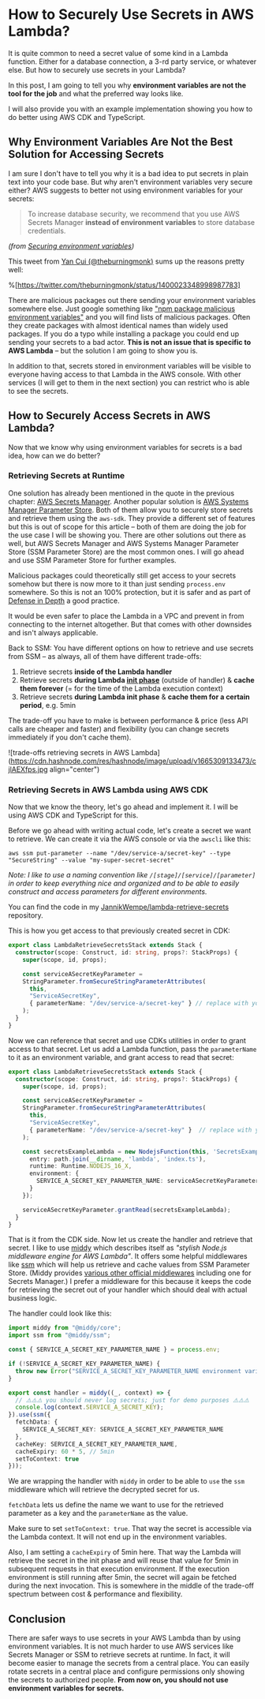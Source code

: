 # How to Securely Use Secrets in AWS Lambda?

It is quite common to need a secret value of some kind in a Lambda function. Either for a database connection, a 3-rd party service, or whatever else. But how to securely use secrets in your Lambda? 

In this post, I am going to tell you why **environment variables are not the tool for the job** and what the preferred way looks like. 

I will also provide you with an example implementation showing you how to do better using AWS CDK and TypeScript.

## Why Environment Variables Are Not the Best Solution for Accessing Secrets

I am sure I don't have to tell you why it is a bad idea to put secrets in plain text into your code base. But why aren't environment variables very secure either? AWS suggests to better not using environment variables for your secrets:

> To increase database security, we recommend that you use AWS Secrets Manager **instead of environment variables** to store database credentials.

*(from [Securing environment variables](https://docs.aws.amazon.com/lambda/latest/dg/configuration-envvars.html#configuration-envvars-encryption))*

This tweet from [Yan Cui (@theburningmonk)](https://twitter.com/theburningmonk) sums up the reasons pretty well:

%[https://twitter.com/theburningmonk/status/1400023348998987783]

There are malicious packages out there sending your environment variables somewhere else. Just google something like ["npm package malicious environment variables"](https://www.google.com/search?q=npm+package+malicious+environment+variables&oq=npm+package+malicious+environment+variables) and you will find lists of malicious packages. Often they create packages with almost identical names than widely used packages. If you do a typo while installing a package you could end up sending your secrets to a bad actor. **This is not an issue that is specific to AWS Lambda** – but the solution I am going to show you is.

In addition to that, secrets stored in environment variables will be visible to everyone having access to that Lambda in the AWS console. With other services (I will get to them in the next section) you can restrict who is able to see the secrets.

## How to Securely Access Secrets in AWS Lambda?

Now that we know why using environment variables for secrets is a bad idea, how can we do better?

### Retrieving Secrets at Runtime

One solution has already been mentioned in the quote in the previous chapter: [AWS Secrets Manager](https://aws.amazon.com/secrets-manager/). Another popular solution is [AWS Systems Manager Parameter Store](https://docs.aws.amazon.com/systems-manager/latest/userguide/systems-manager-parameter-store.html). Both of them allow you to securely store secrets and retrieve them using the `aws-sdk`. They provide a different set of features but this is out of scope for this article – both of them are doing the job for the use case I will be showing you. There are other solutions out there as well, but AWS Secrets Manager and AWS Systems Manager Parameter Store (SSM Parameter Store) are the most common ones. I will go ahead and use SSM Parameter Store for further examples.

Malicious packages could theoretically still get access to your secrets somehow but there is now more to it than just sending `process.env` somewhere. So this is not an 100% protection, but it is safer and as part of [Defense in Depth](https://en.wikipedia.org/wiki/Defense_in_depth_(computing)) a good practice.

It would be even safer to place the Lambda in a VPC and prevent in from connecting to the internet altogether. But that comes with other downsides and isn't always applicable.

Back to SSM: You have different options on how to retrieve and use secrets from SSM – as always, all of them have different trade-offs:

1. Retrieve secrets **inside of the Lambda handler**
2. Retrieve secrets **during Lambda [init phase](https://docs.aws.amazon.com/lambda/latest/dg/lambda-runtime-environment.html#runtimes-lifecycle-ib)** (outside of handler) & **cache them forever** (= for the time of the Lambda execution context)
3. Retrieve secrets **during Lambda init phase** & **cache them for a certain period**, e.g. 5min

The trade-off you have to make is between performance & price (less API calls are cheaper and faster) and flexibility (you can change secrets immediately if you don't cache them).

![trade-offs retrieving secrets in AWS Lambda](https://cdn.hashnode.com/res/hashnode/image/upload/v1665309133473/cjlAEXfps.jpg align="center")


### Retrieving Secrets in AWS Lambda using AWS CDK

Now that we know the theory, let's go ahead and implement it. I will be using AWS CDK and TypeScript for this.

Before we go ahead with writing actual code, let's create a secret we want to retrieve. We can create it via the AWS console or via the `awscli` like this:

`aws ssm put-parameter --name "/dev/service-a/secret-key" --type "SecureString" --value "my-super-secret-secret"`

*Note: I like to use a naming convention like `/[stage]/[service]/[parameter]` in order to keep everything nice and organized and to be able to easily construct and access parameters for different environments.*

You can find the code in my [JannikWempe/lambda-retrieve-secrets](https://github.com/JannikWempe/lambda-retrieve-secrets) repository.

This is how you get access to that previously created secret in CDK:

```typescript
export class LambdaRetrieveSecretsStack extends Stack {
  constructor(scope: Construct, id: string, props?: StackProps) {
    super(scope, id, props);

    const serviceASecretKeyParameter =
    StringParameter.fromSecureStringParameterAttributes(
      this,
      "ServiceASecretKey",
      { parameterName: "/dev/service-a/secret-key" } // replace with your parameter name
    );
  }
}
```

Now we can reference that secret and use CDKs utilities in order to grant access to that secret. Let us add a Lambda function, pass the `parameterName` to it as an environment variable, and grant access to read that secret:

```typescript
export class LambdaRetrieveSecretsStack extends Stack {
  constructor(scope: Construct, id: string, props?: StackProps) {
    super(scope, id, props);

    const serviceASecretKeyParameter =
    StringParameter.fromSecureStringParameterAttributes(
      this,
      "ServiceASecretKey",
      { parameterName: "/dev/service-a/secret-key" }  // replace with your parameter name
    );

    const secretsExampleLambda = new NodejsFunction(this, 'SecretsExampleLambda', {
      entry: path.join(__dirname, 'lambda', 'index.ts'),
      runtime: Runtime.NODEJS_16_X,
      environment: {
        SERVICE_A_SECRET_KEY_PARAMETER_NAME: serviceASecretKeyParameter.parameterName,
      }
    });

    serviceASecretKeyParameter.grantRead(secretsExampleLambda);
  }
}
```

That is it from the CDK side. Now let us create the handler and retrieve that secret. I like to use [middy](https://middy.js.org/) which describes itself as *"stylish Node.js middleware engine for AWS Lambda"*. It offers some helpful middlewares like [ssm](https://middy.js.org/docs/middlewares/ssm) which will help us retrieve and cache values from SSM Parameter Store. (Middy provides [various other official middlewares](https://middy.js.org/docs/middlewares/intro) including one for Secrets Manager.) I prefer a middleware for this because it keeps the code for retrieving the secret out of your handler which should deal with actual business logic.

The handler could look like this:

```typescript
import middy from "@middy/core";
import ssm from "@middy/ssm";

const { SERVICE_A_SECRET_KEY_PARAMETER_NAME } = process.env;

if (!SERVICE_A_SECRET_KEY_PARAMETER_NAME) {
  throw new Error("SERVICE_A_SECRET_KEY_PARAMETER_NAME environment variable is not set");
}

export const handler = middy((_, context) => {
  // ⚠️⚠️⚠️ you should never log secrets; just for demo purposes ⚠️⚠️⚠️
  console.log(context.SERVICE_A_SECRET_KEY);
}).use(ssm({
  fetchData: {
    SERVICE_A_SECRET_KEY: SERVICE_A_SECRET_KEY_PARAMETER_NAME
  },
  cacheKey: SERVICE_A_SECRET_KEY_PARAMETER_NAME,
  cacheExpiry: 60 * 5, // 5min
  setToContext: true
}));
```
We are wrapping the handler with `middy` in order to be able to `use` the `ssm` middleware which will retrieve the decrypted secret for us.

`fetchData` lets us define the name we want to use for the retrieved parameter as a key and the `parameterName` as the value.

Make sure to set `setToContext: true`. That way the secret is accessible via the Lambda context. It will not end up in the environment variables.

Also, I am setting a `cacheExpiry` of 5min here. That way the Lambda will retrieve the secret in the init phase and will reuse that value for 5min in subsequent requests in that execution environment. If the execution environment is still running after 5min, the secret will again be fetched during the next invocation. This is somewhere in the middle of the trade-off spectrum between cost & performance and flexibility.

## Conclusion

There are safer ways to use secrets in your AWS Lambda than by using environment variables. It is not much harder to use AWS services like Secrets Manager or SSM to retrieve secrets at runtime. In fact, it will become easier to manage the secrets from a central place. You can easily rotate secrets in a central place and configure permissions only showing the secrets to authorized people. **From now on, you should not use environment variables for secrets.**